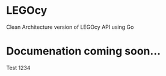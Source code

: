 # LEGOcy

Clean Architecture version of LEGOcy API using Go


# Documenation coming soon...

Test 1234
